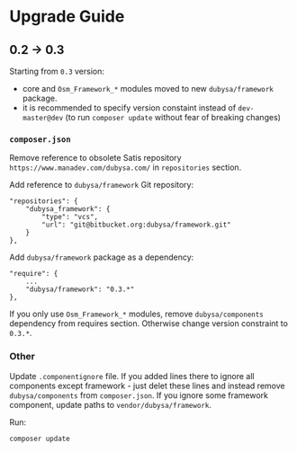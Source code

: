 # Upgrade Guide #

## 0.2 -> 0.3 ##

Starting from `0.3` version:

* core and `Osm_Framework_*` modules moved to new `dubysa/framework` package.
* it is recommended to specify version constaint instead of `dev-master@dev` (to run `composer update` without fear of breaking changes) 

### `composer.json` ###

Remove reference to obsolete Satis repository `https://www.manadev.com/dubysa.com/` in `repositories` section.

Add reference to `dubysa/framework` Git repository:

    "repositories": {
        "dubysa_framework": {
            "type": "vcs",
            "url": "git@bitbucket.org:dubysa/framework.git"
        }
    },

Add `dubysa/framework` package as a dependency:

    "require": {
        ...
        "dubysa/framework": "0.3.*"
    },

If you only use `Osm_Framework_*` modules, remove `dubysa/components` dependency from requires section. Otherwise change version constraint to `0.3.*`. 

### Other ###

Update `.componentignore` file. If you added lines there to ignore all components except framework - just delet these lines and instead remove `dubysa/components` from `composer.json`. If you ignore some framework component, update paths to `vendor/dubysa/framework`.

Run:

    composer update 

 
 
    

